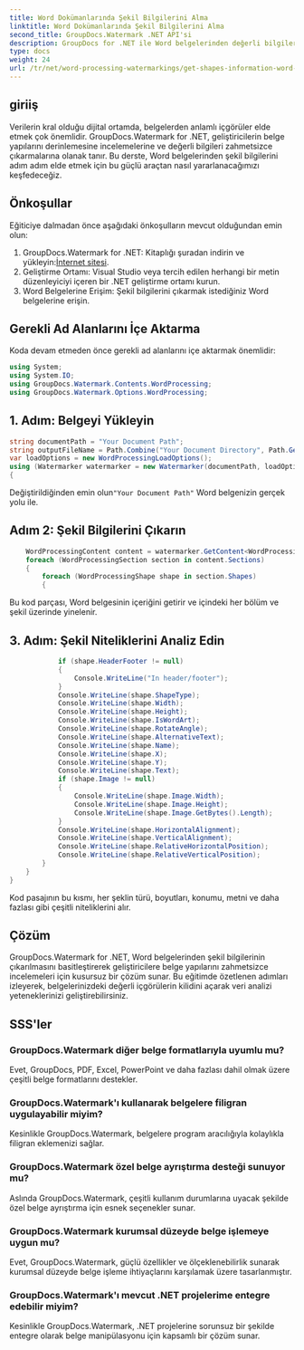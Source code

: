 ```yaml
---
title: Word Dokümanlarında Şekil Bilgilerini Alma
linktitle: Word Dokümanlarında Şekil Bilgilerini Alma
second_title: GroupDocs.Watermark .NET API'si
description: GroupDocs for .NET ile Word belgelerinden değerli bilgilere kolayca ulaşın. Gelişmiş veri analizi için şekil bilgilerini sorunsuz bir şekilde çıkarın.
type: docs
weight: 24
url: /tr/net/word-processing-watermarkings/get-shapes-information-word-docs/
---
```

## giriiş
Verilerin kral olduğu dijital ortamda, belgelerden anlamlı içgörüler elde etmek çok önemlidir. GroupDocs.Watermark for .NET, geliştiricilerin belge yapılarını derinlemesine incelemelerine ve değerli bilgileri zahmetsizce çıkarmalarına olanak tanır. Bu derste, Word belgelerinden şekil bilgilerini adım adım elde etmek için bu güçlü araçtan nasıl yararlanacağımızı keşfedeceğiz.
## Önkoşullar
Eğiticiye dalmadan önce aşağıdaki önkoşulların mevcut olduğundan emin olun:
1.  GroupDocs.Watermark for .NET: Kitaplığı şuradan indirin ve yükleyin:[İnternet sitesi](https://releases.groupdocs.com/Watermark/net/).
2. Geliştirme Ortamı: Visual Studio veya tercih edilen herhangi bir metin düzenleyiciyi içeren bir .NET geliştirme ortamı kurun.
3. Word Belgelerine Erişim: Şekil bilgilerini çıkarmak istediğiniz Word belgelerine erişin.

## Gerekli Ad Alanlarını İçe Aktarma
Koda devam etmeden önce gerekli ad alanlarını içe aktarmak önemlidir:
```csharp
using System;
using System.IO;
using GroupDocs.Watermark.Contents.WordProcessing;
using GroupDocs.Watermark.Options.WordProcessing;
```
## 1. Adım: Belgeyi Yükleyin
```csharp
string documentPath = "Your Document Path";
string outputFileName = Path.Combine("Your Document Directory", Path.GetFileName(documentPath));
var loadOptions = new WordProcessingLoadOptions();
using (Watermarker watermarker = new Watermarker(documentPath, loadOptions))
{
```
 Değiştirildiğinden emin olun`"Your Document Path"` Word belgenizin gerçek yolu ile.
## Adım 2: Şekil Bilgilerini Çıkarın
```csharp
	WordProcessingContent content = watermarker.GetContent<WordProcessingContent>();
	foreach (WordProcessingSection section in content.Sections)
	{
		foreach (WordProcessingShape shape in section.Shapes)
		{
```
Bu kod parçası, Word belgesinin içeriğini getirir ve içindeki her bölüm ve şekil üzerinde yinelenir.
## 3. Adım: Şekil Niteliklerini Analiz Edin
```csharp
			if (shape.HeaderFooter != null)
			{
				Console.WriteLine("In header/footer");
			}
			Console.WriteLine(shape.ShapeType);
			Console.WriteLine(shape.Width);
			Console.WriteLine(shape.Height);
			Console.WriteLine(shape.IsWordArt);
			Console.WriteLine(shape.RotateAngle);
			Console.WriteLine(shape.AlternativeText);
			Console.WriteLine(shape.Name);
			Console.WriteLine(shape.X);
			Console.WriteLine(shape.Y);
			Console.WriteLine(shape.Text);
			if (shape.Image != null)
			{
				Console.WriteLine(shape.Image.Width);
				Console.WriteLine(shape.Image.Height);
				Console.WriteLine(shape.Image.GetBytes().Length);
			}
			Console.WriteLine(shape.HorizontalAlignment);
			Console.WriteLine(shape.VerticalAlignment);
			Console.WriteLine(shape.RelativeHorizontalPosition);
			Console.WriteLine(shape.RelativeVerticalPosition);
		}
	}
}
```
Kod pasajının bu kısmı, her şeklin türü, boyutları, konumu, metni ve daha fazlası gibi çeşitli niteliklerini alır.

## Çözüm
GroupDocs.Watermark for .NET, Word belgelerinden şekil bilgilerinin çıkarılmasını basitleştirerek geliştiricilere belge yapılarını zahmetsizce incelemeleri için kusursuz bir çözüm sunar. Bu eğitimde özetlenen adımları izleyerek, belgelerinizdeki değerli içgörülerin kilidini açarak veri analizi yeteneklerinizi geliştirebilirsiniz.
## SSS'ler
### GroupDocs.Watermark diğer belge formatlarıyla uyumlu mu?
Evet, GroupDocs, PDF, Excel, PowerPoint ve daha fazlası dahil olmak üzere çeşitli belge formatlarını destekler.
### GroupDocs.Watermark'ı kullanarak belgelere filigran uygulayabilir miyim?
Kesinlikle GroupDocs.Watermark, belgelere program aracılığıyla kolaylıkla filigran eklemenizi sağlar.
### GroupDocs.Watermark özel belge ayrıştırma desteği sunuyor mu?
Aslında GroupDocs.Watermark, çeşitli kullanım durumlarına uyacak şekilde özel belge ayrıştırma için esnek seçenekler sunar.
### GroupDocs.Watermark kurumsal düzeyde belge işlemeye uygun mu?
Evet, GroupDocs.Watermark, güçlü özellikler ve ölçeklenebilirlik sunarak kurumsal düzeyde belge işleme ihtiyaçlarını karşılamak üzere tasarlanmıştır.
### GroupDocs.Watermark'ı mevcut .NET projelerime entegre edebilir miyim?
Kesinlikle GroupDocs.Watermark, .NET projelerine sorunsuz bir şekilde entegre olarak belge manipülasyonu için kapsamlı bir çözüm sunar.